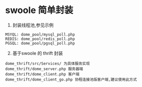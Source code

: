 swoole 简单封装
===

1. 封装线程池,参见示例

```
MSYQL: dome_pool/mysql_poll.php
REDIS: dome_pool/redis_poll.php
PGSQL: dome_pool/pgsql_poll.php
```

2. 基于swoole 的 thrift 封装

```
dome_thrift/src/Services/ 为具体服务实现
dome_thrift/dome_server.php 服务器端
dome_thrift/dome_client.php 客户端
dome_thrift/dome_client_go.php 协程连接池版客户端,建议使用此方式
```